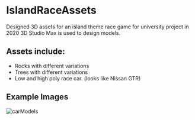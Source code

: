 # IslandRaceAssets
 Designed 3D assets for an island theme race game for university project in 2020
 3D Studio Max is used to design models.
 
 ## Assets include:
  * Rocks with different variations
  * Trees with different variations
  * Low and high poly race car. (looks like Nissan GTR)

 ## Example Images
 
 ![carModels](https://github.com/ksarica/IslandEnvironmentTest/assets/46609011/b6d5e6ef-42d0-4404-80a6-5fdd18c98ca8)
